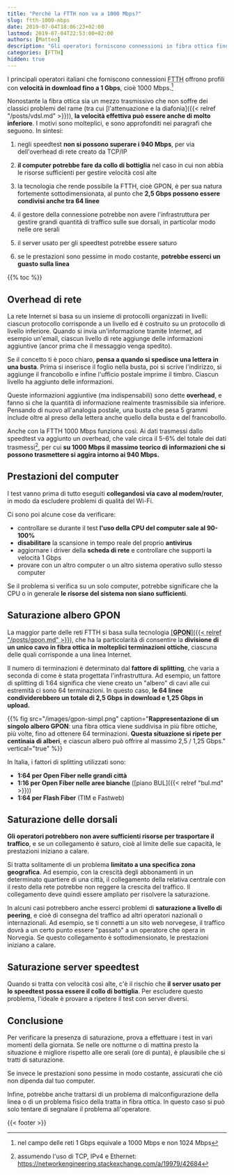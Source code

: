 ```yaml
---
title: "Perché la FTTH non va a 1000 Mbps?"
slug: ftth-1000-mbps
date: 2019-07-04T18:06:23+02:00
lastmod: 2019-07-04T22:53:00+02:00
authors: [Matteo]
description: "Gli operatori forniscono connessioni in fibra ottica fino a 1 Gbps, però spesso la velocità effettiva è inferiore. Vi spieghiamo i principali motivi."
categories: [FTTH]
hidden: true
---
```


I principali operatori italiani che forniscono connessioni <abbr title="Fiber To The Home">FTTH</abbr> offrono profili con **velocità in download fino a 1 Gbps**, cioè 1000 Mbps.[^1000vs1024]

[^1000vs1024]: nel campo delle reti 1 Gbps equivale a 1000 Mbps e non 1024 Mbps

Nonostante la fibra ottica sia un mezzo trasmissivo che non soffre dei classici problemi del rame (tra cui [l'attenuazione e la diafonia]({{< relref "/posts/vdsl.md" >}})), **la velocità effettiva può essere anche di molto inferiore**. I motivi sono molteplici, e sono approfonditi nei paragrafi che seguono. In sintesi:

1. negli speedtest **non si possono superare i 940 Mbps**, per via dell'overhead di rete creato da TCP/IP

2. **il computer potrebbe fare da collo di bottiglia** nel caso in cui non abbia le risorse sufficienti per gestire velocità così alte

3. la tecnologia che rende possibile la FTTH, cioè GPON, è per sua natura fortemente sottodimensionata, al punto che **2,5 Gbps possono essere condivisi anche tra 64 linee**

4. il gestore della connessione potrebbe non avere l'infrastruttura per gestire grandi quantità di traffico sulle sue dorsali, in particolar modo nelle ore serali

5. il server usato per gli speedtest potrebbe essere saturo

6. se le prestazioni sono pessime in modo costante, **potrebbe esserci un guasto sulla linea**

{{% toc %}}

## Overhead di rete

La rete Internet si basa su un insieme di protocolli organizzati in livelli: ciascun protocollo corrisponde a un livello ed è costruito su un protocollo di livello inferiore. Quando si invia un'informazione tramite Internet, ad esempio un'email, ciascun livello di rete aggiunge delle informazioni aggiuntive (ancor prima che il messaggio venga spedito).

Se il concetto ti è poco chiaro, **pensa a quando si spedisce una lettera in una busta**. Prima si inserisce il foglio nella busta, poi si scrive l'indirizzo, si aggiunge il francobollo e infine l'ufficio postale imprime il timbro. Ciascun livello ha aggiunto delle informazioni.

Queste informazioni aggiuntive (ma indispensabili) sono dette **overhead**, e fanno sì che la quantità di informazione realmente trasmissibile sia inferiore. Pensando di nuovo all'analogia postale, una busta che pesa 5 grammi include oltre al preso della lettera anche quello della busta e del francobollo.

Anche con la FTTH 1000 Mbps funziona così. Ai dati trasmessi dallo speedtest va aggiunto un overhead, che vale circa il 5-6% del totale dei dati trasmessi[^overhead], per cui **su 1000 Mbps il massimo teorico di informazioni che si possono trasmettere si aggira intorno ai 940 Mbps.**

[^overhead]: assumendo l'uso di TCP, IPv4 e Ethernet: https://networkengineering.stackexchange.com/a/19979/42684

## Prestazioni del computer

I test vanno prima di tutto eseguiti **collegandosi via cavo al modem/router**, in modo da escludere problemi di qualità del Wi-Fi.

Ci sono poi alcune cose da verificare:

- controllare se durante il test **l'uso della CPU del computer sale al 90-100%**
- **disabilitare** la scansione in tempo reale del proprio **antivirus**
- aggiornare i driver della **scheda di rete** e controllare che supporti la velocità 1 Gbps
- provare con un altro computer o un altro sistema operativo sullo stesso computer

Se il problema si verifica su un solo computer, potrebbe significare che la CPU o in generale **le risorse del sistema non siano sufficienti**.

## Saturazione albero GPON

La maggior parte delle reti FTTH si basa sulla tecnologia <abbr title="Gigabit-capable Passive Optical Network">[**GPON**]({{< relref "/posts/gpon.md" >}})</abbr>, che ha la particolarità di consentire la **divisione di un unico cavo in fibra ottica in molteplici terminazioni ottiche**, ciascuna delle quali corrisponde a una linea Internet.

Il numero di terminazioni è determinato dal **fattore di splitting**, che varia a seconda di come è stata progettata l'infrastruttura. Ad esempio, un fattore di splitting di 1:64 significa che viene creato un "albero" di cavi alle cui estremità ci sono 64 terminazioni. In questo caso, **le 64 linee condividerebbero un totale di 2,5 Gbps in download e 1,25 Gbps in upload.**

{{% fig src="/images/gpon-simpl.png" caption="**Rappresentazione di un singolo albero GPON**: una fibra ottica viene suddivisa in più fibre ottiche, più volte, fino ad ottenere 64 terminazioni. **Questa situazione si ripete per centinaia di alberi**, e ciascun albero può offrire al massimo 2,5 / 1,25 Gbps." vertical="true" %}}

In Italia, i fattori di splitting utilizzati sono:

- **1:64 per Open Fiber nelle grandi città**
- **1:16 per Open Fiber nelle aree bianche** ([piano BUL]({{< relref "bul.md" >}}))
- **1:64 per Flash Fiber** (TIM e Fastweb)

## Saturazione delle dorsali

**Gli operatori potrebbero non avere sufficienti risorse per trasportare il traffico**, e se un collegamento è saturo, cioè al limite delle sue capacità, le prestazioni iniziano a calare.

Si tratta solitamente di un problema **limitato a una specifica zona geografica**. Ad esempio, con la crescità degli abbonamenti in un determinato quartiere di una città, il collegamento della relativa centrale con il resto della rete potrebbe non reggere la crescita del traffico. Il collegamento deve quindi essere ampliato per risolvere la saturazione.

In alcuni casi potrebbero anche esserci problemi di **saturazione a livello di peering**, e cioè di consegna del traffico ad altri operatori nazionali o internazionali. Ad esempio, se ti connetti a un sito web norvegese, il traffico dovrà a un certo punto essere "passato" a un operatore che opera in Norvegia. Se questo collegamento è sottodimensionato, le prestazioni iniziano a calare.

## Saturazione server speedtest

Quando si tratta con velocità così alte, c'è il rischio che **il server usato per lo speedtest possa essere il collo di bottiglia**. Per escludere questo problema, l'ideale è provare a ripetere il test con server diversi.

## Conclusione

Per verificare la presenza di saturazione, prova a effettuare i test in vari momenti della giornata. Se nelle ore notturne o di mattina presto la situazione è migliore rispetto alle ore serali (ore di punta), è plausibile che si tratti di saturazione.

Se invece le prestazioni sono pessime in modo costante, assicurati che ciò non dipenda dal tuo computer.

Infine, potrebbe anche trattarsi di un problema di malconfigurazione della linea o di un problema fisico della tratta in fibra ottica. In questo caso si può solo tentare di segnalare il problema all'operatore.

{{< footer >}}
